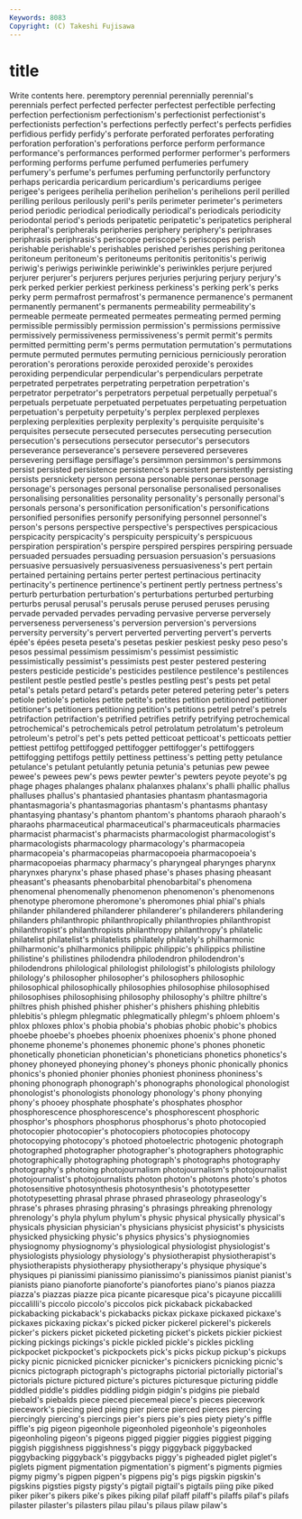 ```yaml
---
Keywords: 8083 
Copyright: (C) Takeshi Fujisawa
---
```


# title

Write contents here.
 peremptory
perennial perennially perennial's perennials perfect perfected perfecter perfectest perfectible perfecting
perfection perfectionism perfectionism's perfectionist perfectionist's perfectionists perfection's perfections perfectly perfect's
perfects perfidies perfidious perfidy perfidy's perforate perforated perforates perforating perforation
perforation's perforations perforce perform performance performance's performances performed performer performer's
performers performing performs perfume perfumed perfumeries perfumery perfumery's perfume's perfumes
perfuming perfunctorily perfunctory perhaps pericardia pericardium pericardium's pericardiums perigee perigee's
perigees perihelia perihelion perihelion's perihelions peril perilled perilling perilous perilously
peril's perils perimeter perimeter's perimeters period periodic periodical periodically periodical's
periodicals periodicity periodontal period's periods peripatetic peripatetic's peripatetics peripheral peripheral's
peripherals peripheries periphery periphery's periphrases periphrasis periphrasis's periscope periscope's periscopes
perish perishable perishable's perishables perished perishes perishing peritonea peritoneum peritoneum's
peritoneums peritonitis peritonitis's periwig periwig's periwigs periwinkle periwinkle's periwinkles perjure
perjured perjurer perjurer's perjurers perjures perjuries perjuring perjury perjury's perk
perked perkier perkiest perkiness perkiness's perking perk's perks perky perm
permafrost permafrost's permanence permanence's permanent permanently permanent's permanents permeability permeability's
permeable permeate permeated permeates permeating permed perming permissible permissibly permission
permission's permissions permissive permissively permissiveness permissiveness's permit permit's permits permitted
permitting perm's perms permutation permutation's permutations permute permuted permutes permuting
pernicious perniciously peroration peroration's perorations peroxide peroxided peroxide's peroxides peroxiding
perpendicular perpendicular's perpendiculars perpetrate perpetrated perpetrates perpetrating perpetration perpetration's perpetrator
perpetrator's perpetrators perpetual perpetually perpetual's perpetuals perpetuate perpetuated perpetuates perpetuating
perpetuation perpetuation's perpetuity perpetuity's perplex perplexed perplexes perplexing perplexities perplexity
perplexity's perquisite perquisite's perquisites persecute persecuted persecutes persecuting persecution persecution's
persecutions persecutor persecutor's persecutors perseverance perseverance's persevere persevered perseveres persevering
persiflage persiflage's persimmon persimmon's persimmons persist persisted persistence persistence's persistent
persistently persisting persists persnickety person persona personable personae personage personage's
personages personal personalise personalised personalises personalising personalities personality personality's personally
personal's personals persona's personification personification's personifications personified personifies personify personifying
personnel personnel's person's persons perspective perspective's perspectives perspicacious perspicacity perspicacity's
perspicuity perspicuity's perspicuous perspiration perspiration's perspire perspired perspires perspiring persuade
persuaded persuades persuading persuasion persuasion's persuasions persuasive persuasively persuasiveness persuasiveness's
pert pertain pertained pertaining pertains perter pertest pertinacious pertinacity pertinacity's
pertinence pertinence's pertinent pertly pertness pertness's perturb perturbation perturbation's perturbations
perturbed perturbing perturbs perusal perusal's perusals peruse perused peruses perusing
pervade pervaded pervades pervading pervasive perverse perversely perverseness perverseness's perversion
perversion's perversions perversity perversity's pervert perverted perverting pervert's perverts épée's
épées peseta peseta's pesetas peskier peskiest pesky peso peso's pesos
pessimal pessimism pessimism's pessimist pessimistic pessimistically pessimist's pessimists pest pester
pestered pestering pesters pesticide pesticide's pesticides pestilence pestilence's pestilences pestilent
pestle pestled pestle's pestles pestling pest's pests pet petal petal's
petals petard petard's petards peter petered petering peter's peters petiole
petiole's petioles petite petite's petites petition petitioned petitioner petitioner's petitioners
petitioning petition's petitions petrel petrel's petrels petrifaction petrifaction's petrified petrifies
petrify petrifying petrochemical petrochemical's petrochemicals petrol petrolatum petrolatum's petroleum petroleum's
petrol's pet's pets petted petticoat petticoat's petticoats pettier pettiest pettifog
pettifogged pettifogger pettifogger's pettifoggers pettifogging pettifogs pettily pettiness pettiness's petting
petty petulance petulance's petulant petulantly petunia petunia's petunias pew pewee
pewee's pewees pew's pews pewter pewter's pewters peyote peyote's pg
phage phages phalanges phalanx phalanxes phalanx's phalli phallic phallus phalluses
phallus's phantasied phantasies phantasm phantasmagoria phantasmagoria's phantasmagorias phantasm's phantasms phantasy
phantasying phantasy's phantom phantom's phantoms pharaoh pharaoh's pharaohs pharmaceutical pharmaceutical's
pharmaceuticals pharmacies pharmacist pharmacist's pharmacists pharmacologist pharmacologist's pharmacologists pharmacology pharmacology's
pharmacopeia pharmacopeia's pharmacopeias pharmacopoeia pharmacopoeia's pharmacopoeias pharmacy pharmacy's pharyngeal pharynges
pharynx pharynxes pharynx's phase phased phase's phases phasing pheasant pheasant's
pheasants phenobarbital phenobarbital's phenomena phenomenal phenomenally phenomenon phenomenon's phenomenons phenotype
pheromone pheromone's pheromones phial phial's phials philander philandered philanderer philanderer's
philanderers philandering philanders philanthropic philanthropically philanthropies philanthropist philanthropist's philanthropists philanthropy
philanthropy's philatelic philatelist philatelist's philatelists philately philately's philharmonic philharmonic's philharmonics
philippic philippic's philippics philistine philistine's philistines philodendra philodendron philodendron's philodendrons
philological philologist philologist's philologists philology philology's philosopher philosopher's philosophers philosophic
philosophical philosophically philosophies philosophise philosophised philosophises philosophising philosophy philosophy's philtre
philtre's philtres phish phished phisher phisher's phishers phishing phlebitis phlebitis's
phlegm phlegmatic phlegmatically phlegm's phloem phloem's phlox phloxes phlox's phobia
phobia's phobias phobic phobic's phobics phoebe phoebe's phoebes phoenix phoenixes
phoenix's phone phoned phoneme phoneme's phonemes phonemic phone's phones phonetic
phonetically phonetician phonetician's phoneticians phonetics phonetics's phoney phoneyed phoneying phoney's
phoneys phonic phonically phonics phonics's phonied phonier phonies phoniest phoniness
phoniness's phoning phonograph phonograph's phonographs phonological phonologist phonologist's phonologists phonology
phonology's phony phonying phony's phooey phosphate phosphate's phosphates phosphor phosphorescence
phosphorescence's phosphorescent phosphoric phosphor's phosphors phosphorus phosphorus's photo photocopied photocopier
photocopier's photocopiers photocopies photocopy photocopying photocopy's photoed photoelectric photogenic photograph
photographed photographer photographer's photographers photographic photographically photographing photograph's photographs photography
photography's photoing photojournalism photojournalism's photojournalist photojournalist's photojournalists photon photon's photons
photo's photos photosensitive photosynthesis photosynthesis's phototypesetter phototypesetting phrasal phrase phrased
phraseology phraseology's phrase's phrases phrasing phrasing's phrasings phreaking phrenology phrenology's
phyla phylum phylum's physic physical physically physical's physicals physician physician's
physicians physicist physicist's physicists physicked physicking physic's physics physics's physiognomies
physiognomy physiognomy's physiological physiologist physiologist's physiologists physiology physiology's physiotherapist physiotherapist's
physiotherapists physiotherapy physiotherapy's physique physique's physiques pi pianissimi pianissimo pianissimo's
pianissimos pianist pianist's pianists piano pianoforte pianoforte's pianofortes piano's pianos
piazza piazza's piazzas piazze pica picante picaresque pica's picayune piccalilli
piccalilli's piccolo piccolo's piccolos pick pickaback pickabacked pickabacking pickaback's pickabacks
pickax pickaxe pickaxed pickaxe's pickaxes pickaxing pickax's picked picker pickerel
pickerel's pickerels picker's pickers picket picketed picketing picket's pickets pickier
pickiest picking pickings pickings's pickle pickled pickle's pickles pickling pickpocket
pickpocket's pickpockets pick's picks pickup pickup's pickups picky picnic picnicked
picnicker picnicker's picnickers picnicking picnic's picnics pictograph pictograph's pictographs pictorial
pictorially pictorial's pictorials picture pictured picture's pictures picturesque picturing piddle
piddled piddle's piddles piddling pidgin pidgin's pidgins pie piebald piebald's
piebalds piece pieced piecemeal piece's pieces piecework piecework's piecing pied
pieing pier pierce pierced pierces piercing piercingly piercing's piercings pier's
piers pie's pies piety piety's piffle piffle's pig pigeon pigeonhole
pigeonholed pigeonhole's pigeonholes pigeonholing pigeon's pigeons pigged piggier piggies piggiest
pigging piggish piggishness piggishness's piggy piggyback piggybacked piggybacking piggyback's piggybacks
piggy's pigheaded piglet piglet's piglets pigment pigmentation pigmentation's pigment's pigments
pigmies pigmy pigmy's pigpen pigpen's pigpens pig's pigs pigskin pigskin's
pigskins pigsties pigsty pigsty's pigtail pigtail's pigtails piing pike piked
piker piker's pikers pike's pikes piking pilaf pilaff pilaff's pilaffs
pilaf's pilafs pilaster pilaster's pilasters pilau pilau's pilaus pilaw pilaw's
